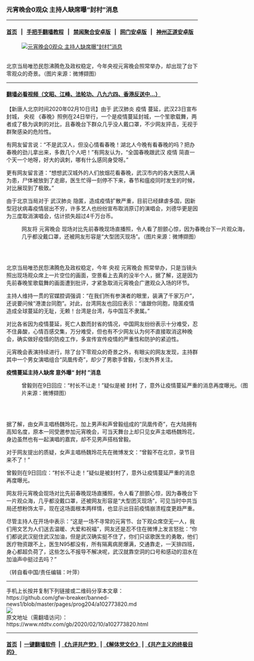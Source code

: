 ### 元宵晚会0观众 主持人缺席曝“封村”消息
------------------------

#### [首页](https://github.com/gfw-breaker/banned-news1/blob/master/README.md) &nbsp;&nbsp;|&nbsp;&nbsp; [手把手翻墙教程](https://github.com/gfw-breaker/guides/wiki) &nbsp;&nbsp;|&nbsp;&nbsp; [禁闻聚合安卓版](https://github.com/gfw-breaker/bn-android) &nbsp;&nbsp;|&nbsp;&nbsp; [网门安卓版](https://github.com/oGate2/oGate) &nbsp;&nbsp;|&nbsp;&nbsp; [神州正道安卓版](https://github.com/SzzdOgate/update) 



<div><div class="featured_image">
 <a href="https://i.ntdtv.com/assets/uploads/2020/02/1-141.jpg" target="_blank">
  <figure>
   <img alt="元宵晚会0观众 主持人缺席曝“封村”消息" src="https://i.ntdtv.com/assets/uploads/2020/02/1-141-800x450.jpg"/>
  </figure><br/>
 </a>
 <span class="caption">
  北京当局唯恐民怨沸腾危及政权稳定，今年央视元宵晚会照常举办，却出现了台下零观众的奇景。（图片来源：微博撷图）
 </span>
</div>
</div><hr/>

#### [翻墙必看视频（文昭、江峰、法轮功、八九六四、香港反送中...）](https://github.com/gfw-breaker/banned-news1/blob/master/pages/link3.md)

<div><div class="post_content" itemprop="articleBody">
 <p>
  【新唐人北京时间2020年02月10日讯】由于
  <ok href="https://www.ntdtv.com/gb/武汉肺炎.htm">
   武汉肺炎
  </ok>
  <ok href="https://www.ntdtv.com/gb/疫情.htm">
   疫情
  </ok>
  蔓延，武汉23日宣布封城，
  <ok href="https://www.ntdtv.com/gb/央视.htm">
   央视
  </ok>
  《春晚》照例在24日举行，一个是疫情蔓延封城，一个笙歌载舞，两者成了极为讽刺的对比，且春晚台下群众几乎没人戴口罩，不少网友抨击，无视于群聚感染的危险性。
 </p>
 <p>
  有网友留言说：“不是武汉人，但没心情看春晚！湖北人今晚有看春晚的吗？把办春晚的劲儿拿出来，多救几个人吧！”有网友认为，“全国春晚跟武汉
  <ok href="https://www.ntdtv.com/gb/疫情.htm">
   疫情
  </ok>
  简直一个天一个地呀，好大的讽刺，哪有什么感同身受呀。”
 </p>
 <p>
  更有网友留言道：“想想武汉城外的人们放烟花看春晚，武汉市内的各大医院人满为患，尸体被放到了走廊，医生忙得一刻停不下来，春节和瘟疫同时发生的时候，对比展现到了极致。”
 </p>
 <p>
  由于北京当局对于
  <ok href="https://www.ntdtv.com/gb/武汉肺炎.htm">
   武汉肺炎
  </ok>
  隐匿，造成疫情扩散严重，目前已经肆虐多国，因新型冠状病毒疫情层出不穷，许多艺人也纷纷宣布取消原订的演唱会，刘德华更是因为三度取消演唱会，估计损失超过4千万台币。
 </p>
 <figure class="wp-caption aligncenter" id="attachment_102773827" style="width: 600px">
  <img alt="" class="size-medium wp-image-102773827" src="https://i.ntdtv.com/assets/uploads/2020/02/2-32-600x279.jpg">
   <br/><figcaption class="wp-caption-text">
    网友将
    <ok href="https://www.ntdtv.com/gb/元宵晚会.htm">
     元宵晚会
    </ok>
    现场对比先前春晚现场直播照，令人看了胆颤心惊，因为春晚台下一片观众海，几乎都没戴口罩，还被网友形容是“大型团灭现场”。（图片来源：微博撷图）
   </figcaption><br/>
  </img>
 </figure><br/>
 <p>
  北京当局唯恐民怨沸腾危及政权稳定，今年
  <ok href="https://www.ntdtv.com/gb/央视.htm">
   央视
  </ok>
  <ok href="https://www.ntdtv.com/gb/元宵晚会.htm">
   元宵晚会
  </ok>
  照常举办，只是当镜头照出现场观众席上一片空位的画面，空景看上去真的没半个人，据了解，这是因为先前春晚笙歌载舞的画面遭到批评，才紧急取消元宵晚会广邀观众入场的环节。
 </p>
 <p>
  主持人维持一贯的官媒腔调强调：“在我们所有参演者的眼里，装满了千家万户”，还说要问候“港澳台同胞”。对此，台湾网友也回应表示：“谁跟你同胞，隐匿疫情造成全球蔓延的无耻，无赖！台湾是台湾，与中国互不隶属。”
 </p>
 <p>
  对比各省因为疫情蔓延，死亡人数而封省的情况，中国网友纷纷表示十分难受，忍不住鼻酸，心情百感交集，万分难受，但也有不少网友认为何不直接取消这种晚会，确实做好疫情的防疫工作，多宣传宣传疫情的严重性和防护的紧迫性。
 </p>
 <p>
  元宵晚会表演持续进行，除了台下零观众的奇景之外，有眼尖的网友发现，主持群其中一个男女演唱组合“凤凰传奇”，却少了男歌手曾毅，引发外界关注。
 </p>
 <p>
  <strong>
   疫情蔓延主持人缺席 意外曝“
   <ok href="https://www.ntdtv.com/gb/封村.htm">
    封村
   </ok>
   ”消息
  </strong>
 </p>
 <figure class="wp-caption aligncenter" id="attachment_102773829" style="width: 600px">
  <img alt="" class="size-medium wp-image-102773829" src="https://i.ntdtv.com/assets/uploads/2020/02/3-16-600x193.jpg">
   <br/><figcaption class="wp-caption-text">
    曾毅则在9日回应：“村长不让走！”疑似是被
    <ok href="https://www.ntdtv.com/gb/封村.htm">
     封村
    </ok>
    了，意外让疫情蔓延严重的消息再度曝光。（图片来源：微博撷图）
   </figcaption><br/>
  </img>
 </figure><br/>
 <p>
  据了解，由女声主唱杨魏玲花，加上男声和声曾毅组成的“凤凰传奇”，在大陆拥有高知名度，原本一同受邀参加元宵晚会，可当天舞台上却只见女声主唱杨魏玲花，身边虽然也有一起演唱的嘉宾，却不见男声搭档曾毅。
 </p>
 <p>
  对于网友提出的质疑，女声主唱杨魏玲花先在微博发文：“曾毅不在北京，录节目来不了！”
 </p>
 <p>
  曾毅则在9日回应：“村长不让走！”疑似是被封村了，意外让疫情蔓延严重的消息再度曝光。
 </p>
 <p>
  网友将元宵晚会现场对比先前春晚现场直播照，令人看了胆颤心惊，因为春晚台下一片观众海，几乎都没戴口罩，还被网友形容是“大型团灭现场”，可见当时中共当局还想粉饰太平，现在这场面根本两样情，也显示出目前疫情崩溃程度更趋严重。
 </p>
 <p>
  尽管主持人在开场中表示：“这是一场不寻常的元宵节、台下观众席空无一人，我们用文艺为人们送去温暖、大爱和祝福”，网友还是忍不住在微博上发言怒批：“你们都说武汉挺住武汉加油，但是武汉确实挺不住了，你们只讴歌医生的勇敢，他们医疗物资跟不上，医生N95都没有，所有隔离病房爆满，交通靠走，一天排四班，身心都超负荷了，这些怎么不报导不解决呢，武汉就靠空洞的口号和感动的泪水在加油声中挺过去吗？”
 </p>
 <p>
  （转自看中国/责任编辑：叶萍）
 </p>
 <div class="single_ad">
 </div>
</div>
</div>
<hr/>
手机上长按并复制下列链接或二维码分享本文章：<br/>
https://github.com/gfw-breaker/banned-news1/blob/master/pages/prog204/a102773820.md <br/>
<a href='https://github.com/gfw-breaker/banned-news1/blob/master/pages/prog204/a102773820.md'><img src='https://github.com/gfw-breaker/banned-news1/blob/master/pages/prog204/a102773820.md.png'/></a> <br/>
原文地址（需翻墙访问）：https://www.ntdtv.com/gb/2020/02/10/a102773820.html


------------------------
#### [首页](https://github.com/gfw-breaker/banned-news1/blob/master/README.md) &nbsp;|&nbsp; [一键翻墙软件](https://github.com/gfw-breaker/nogfw/blob/master/README.md) &nbsp;| [《九评共产党》](https://github.com/gfw-breaker/9ping.md/blob/master/README.md#九评之一评共产党是什么) | [《解体党文化》](https://github.com/gfw-breaker/jtdwh.md/blob/master/README.md) | [《共产主义的终极目的》](https://github.com/gfw-breaker/gczydzjmd.md/blob/master/README.md)


<img src='http://gfw-breaker.win/banned-news/pages/prog204/a102773820.md' width='0px' height='0px'/>
